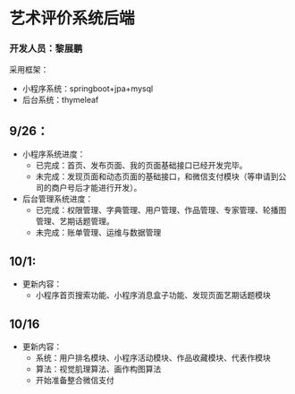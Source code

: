 # 艺术评价系统后端
### 开发人员：黎展鹏
采用框架：
* 小程序系统：springboot+jpa+mysql
* 后台系统：thymeleaf

## 9/26：
* 小程序系统进度：
  * 已完成：首页、发布页面、我的页面基础接口已经开发完毕。
  * 未完成：发现页面和动态页面的基础接口，和微信支付模块（等申请到公司的商户号后才能进行开发）。
* 后台管理系统进度：
  * 已完成：权限管理、字典管理、用户管理、作品管理、专家管理、轮播图管理、艺期话题管理。
  * 未完成：账单管理、运维与数据管理
## 10/1:
* 更新内容：
  * 小程序首页搜索功能、小程序消息盒子功能、发现页面艺期话题模块
## 10/16
* 更新内容：
  * 系统：用户排名模块、小程序活动模块、作品收藏模块、代表作模块
  * 算法：视觉肌理算法、画作构图算法
  * 开始准备整合微信支付